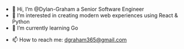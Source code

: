 - 👋 Hi, I’m @Dylan-Graham a Senior Software Engineer
- 👀 I’m interested in creating modern web experiences using React & Python
- 🌱 I’m currently learning Go
<!-- - 💞️ I’m looking to collaborate on ... -->
- 📫 How to reach me: dgraham365@gmail.com

<!---
Dylan-Graham/Dylan-Graham is a ✨ special ✨ repository because its `README.md` (this file) appears on your GitHub profile.
You can click the Preview link to take a look at your changes.
--->
